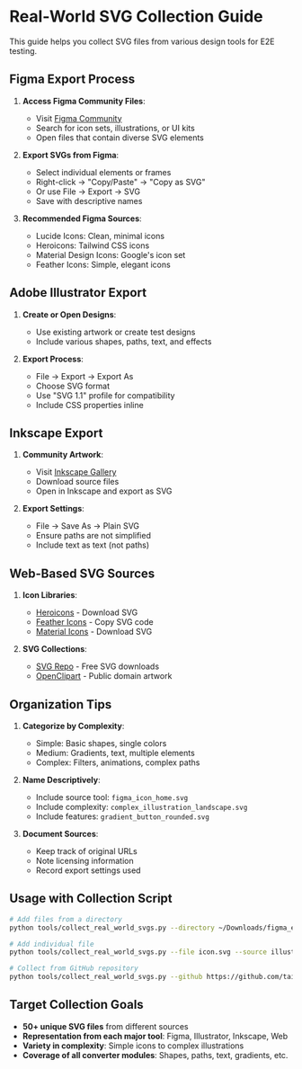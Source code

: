 # Real-World SVG Collection Guide

This guide helps you collect SVG files from various design tools for E2E testing.

## Figma Export Process

1. **Access Figma Community Files**:
   - Visit [Figma Community](https://www.figma.com/community)
   - Search for icon sets, illustrations, or UI kits
   - Open files that contain diverse SVG elements

2. **Export SVGs from Figma**:
   - Select individual elements or frames
   - Right-click → "Copy/Paste" → "Copy as SVG"
   - Or use File → Export → SVG
   - Save with descriptive names

3. **Recommended Figma Sources**:
   - Lucide Icons: Clean, minimal icons
   - Heroicons: Tailwind CSS icons
   - Material Design Icons: Google's icon set
   - Feather Icons: Simple, elegant icons

## Adobe Illustrator Export

1. **Create or Open Designs**:
   - Use existing artwork or create test designs
   - Include various shapes, paths, text, and effects

2. **Export Process**:
   - File → Export → Export As
   - Choose SVG format
   - Use "SVG 1.1" profile for compatibility
   - Include CSS properties inline

## Inkscape Export

1. **Community Artwork**:
   - Visit [Inkscape Gallery](https://inkscape.org/gallery/)
   - Download source files
   - Open in Inkscape and export as SVG

2. **Export Settings**:
   - File → Save As → Plain SVG
   - Ensure paths are not simplified
   - Include text as text (not paths)

## Web-Based SVG Sources

1. **Icon Libraries**:
   - [Heroicons](https://heroicons.com/) - Download SVG
   - [Feather Icons](https://feathericons.com/) - Copy SVG code
   - [Material Icons](https://fonts.google.com/icons) - Download SVG

2. **SVG Collections**:
   - [SVG Repo](https://www.svgrepo.com/) - Free SVG downloads
   - [OpenClipart](https://openclipart.org/) - Public domain artwork

## Organization Tips

1. **Categorize by Complexity**:
   - Simple: Basic shapes, single colors
   - Medium: Gradients, text, multiple elements
   - Complex: Filters, animations, complex paths

2. **Name Descriptively**:
   - Include source tool: `figma_icon_home.svg`
   - Include complexity: `complex_illustration_landscape.svg`
   - Include features: `gradient_button_rounded.svg`

3. **Document Sources**:
   - Keep track of original URLs
   - Note licensing information
   - Record export settings used

## Usage with Collection Script

```bash
# Add files from a directory
python tools/collect_real_world_svgs.py --directory ~/Downloads/figma_exports --source figma

# Add individual file
python tools/collect_real_world_svgs.py --file icon.svg --source illustrator --description "Material design icon"

# Collect from GitHub repository
python tools/collect_real_world_svgs.py --github https://github.com/tailwindlabs/heroicons
```

## Target Collection Goals

- **50+ unique SVG files** from different sources
- **Representation from each major tool**: Figma, Illustrator, Inkscape, Web
- **Variety in complexity**: Simple icons to complex illustrations
- **Coverage of all converter modules**: Shapes, paths, text, gradients, etc.

